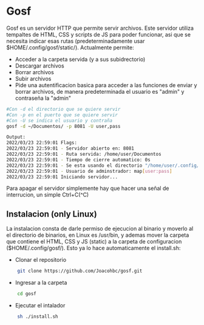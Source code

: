 # Gosf

Gosf es un servidor HTTP que permite servir archivos. Este servidor utiliza tempaltes de HTML, CSS y scripts de JS para poder funcionar, asi que se necesita indicar esas rutas (predeterminadamente usar $HOME/.config/gosf/static/). Actualmente permite:

- Acceder a la carpeta servida (y a sus subidrectorio)
- Descargar archivos
- Borrar archivos
- Subir archivos
- Pide una autentificacion basica para acceder a las funciones de enviar y borrar archivos, de manera predeterminada el usuario es "admin" y contraseña la "admin"

```bash
#Con -d el directorio que se quiere servir
#Con -p en el puerto que se quiere servir
#Con -U se indica el usuario y contraña
gosf -d ~/Documentos/ -p 8081 -U user,pass

Output:
2022/03/23 22:59:01 Flags:
2022/03/23 22:59:01 - Servidor abierto en: 8081
2022/03/23 22:59:01 - Ruta servida: /home/user/Documentos
2022/03/23 22:59:01 - Tiempo de cierre automatico: 0s
2022/03/23 22:59:01 - Se esta usando el directorio "/home/user/.config/gosf/static" para templates
2022/03/23 22:59:01 - Usuario de adminstrador: map[user:pass]
2022/03/23 22:59:01 Iniciando servidor...
```

Para apagar el servidor simplemente hay que hacer una señal de interrucion, un simple Ctrl+C(^C)

## Instalacion (only Linux)

La instalacion consta de darle permiso de ejecucion al binario y moverlo al el directorio de binarios, en Linux es /usr/bin, y ademas mover la carpeta que contiene el HTML, CSS y JS (static) a la carpeta de configuracion ($HOME/.config/gosf/). Esto ya lo hace automaticamente el install.sh:

- Clonar el repositorio

```bash
    git clone https://github.com/Joacohbc/gosf.git
```

- Ingresar a la carpeta

```bash
    cd gosf
```

- Ejecutar el intalador

```bash
    sh ./install.sh
```
